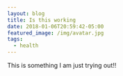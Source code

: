 ```yaml
---
layout: blog
title: Is this working
date: 2018-01-06T20:59:42-05:00
featured_image: /img/avatar.jpg
tags:
  - health
---
```

This is something I am just trying out!!
